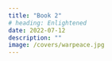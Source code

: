 ```yaml
---
title: "Book 2"
# heading: Enlightened
date: 2022-07-12
description: ""
image: /covers/warpeace.jpg
---
```


